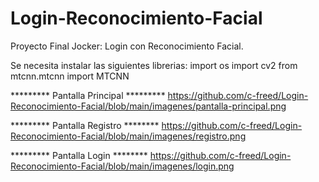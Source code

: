 # Login-Reconocimiento-Facial
Proyecto Final Jocker: Login con Reconocimiento Facial.

Se necesita instalar las siguientes librerias: 
import os
import cv2
from mtcnn.mtcnn import MTCNN

********* Pantalla Principal *********
https://github.com/c-freed/Login-Reconocimiento-Facial/blob/main/imagenes/pantalla-principal.png

********* Pantalla Registro ********
https://github.com/c-freed/Login-Reconocimiento-Facial/blob/main/imagenes/registro.png

********* Pantalla Login ********
https://github.com/c-freed/Login-Reconocimiento-Facial/blob/main/imagenes/login.png
